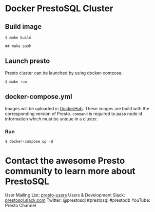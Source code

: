 # Docker PrestoSQL Cluster

## Build image

```
$ make build

## make push
```

## Launch presto

Presto cluster can be launched by using docker-compose.

```
$ make run
```

## docker-compose.yml

Images will be uploaded in [DockerHub](https://hub.docker.com/prestosql). 
These images are build with the corresponding version of Presto. 
`command` is required to pass node id information which must be unique in a cluster.

### Run

```
$ docker-compose up -d
```

# Contact the awesome Presto community to learn more about PrestoSQL

User Mailing List: [presto-users](https://groups.google.com/group/presto-users)
Users & Development Slack: [prestosql.slack.com](https://join.slack.com/t/prestosql/shared_invite/enQtNTMyNzU2NzQ1NzQ4LWRhMTE4ZTA4NjM0NDA1NmFkZjEyZDJmN2MxNGY1ZTk4NmM4MzMxZDk4OGQ0NjZhNmQxMWUyNGIxMDliODk0MmU) 
Twitter: @prestosql #prestosql #prestodb
YouTube: Presto Channel